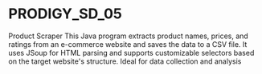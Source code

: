 # PRODIGY_SD_05
Product Scraper This Java program extracts product names, prices, and ratings from an e-commerce website and saves the data to a CSV file. It uses JSoup for HTML parsing and supports customizable selectors based on the target website's structure. Ideal for data collection and analysis

